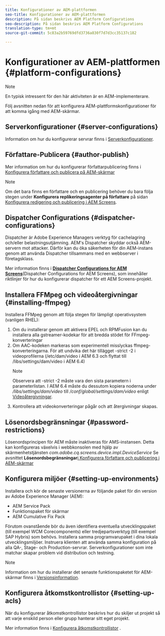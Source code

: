 ```yaml
---
title: Konfigurationer av AEM-plattformen
seo-title: Konfigurationer av AEM-plattformen
description: På sidan beskrivs AEM Platform Configurations
seo-description: På sidan beskrivs AEM Platform Configurations
translation-type: tm+mt
source-git-commit: 5c83a2b59769dfd3736a830f7d7d3cc35137c182

---
```


# Konfigurationer av AEM-plattformen {#platform-configurations}

>[!NOTE]
>
>En typisk intressent för den här aktiviteten är en AEM-implementerare.

Följ avsnitten nedan för att konfigurera AEM-plattformskonfigurationer för att komma igång med AEM-skärmar.

## Serverkonfigurationer {#server-configurations}

Information om hur du konfigurerar servrar finns i [Serverkonfigurationer](https://helpx.adobe.com/experience-manager/6-5/screens/using/configuring-screens-introduction.html#ServerConfiguration).

## Författare-Publicera {#author-publish}

Mer information om hur du konfigurerar författarpublicering finns i [Konfigurera författare och publicera på AEM-skärmar](https://helpx.adobe.com/experience-manager/6-5/screens/using/author-and-publish.html)

>[!NOTE]
>
> Om det bara finns en författare och en publicering behöver du bara följa stegen under **Konfigurera replikeringsagenter på författare** på sidan [Konfigurera redigering och publicering i AEM Screens](https://helpx.adobe.com/experience-manager/6-5/screens/using/author-and-publish.html).

## Dispatcher Configurations {#dispatcher-configurations}

Dispatcher är Adobe Experience Managers verktyg för cachelagring och/eller belastningsutjämning. AEM&#39;s Dispatcher skyddar också AEM-servern mot attacker. Därför kan du öka säkerheten för din AEM-instans genom att använda Dispatcher tillsammans med en webbserver i företagsklass.

Mer information finns i **[Dispatcher Configurations for AEM Screens](https://helpx.adobe.com/experience-manager/6-5/screens/using/dispatcher-configurations-aem-screens.html)**(Dispatcher Configurations for AEM Screens), som innehåller riktlinjer för hur du konfigurerar dispatcher för ett AEM Screens-projekt.

## Installera FFMpeg och videoåtergivningar {#installing-ffmpeg}

Installera FFMpeg genom att följa stegen för lämpligt operativsystem (vanligen RHEL):

1. Om du installerar genom att aktivera EPEL och RPMFusion kan du installera alla gstreamer-kodekar för att bredda stödet för FFmpeg-konverteringar
1. Om AAC-kodeken markeras som experimentell misslyckas ffmpeg-konverteringarna. För att undvika det här tillägget -strict -2 i videoprofilerna (/etc/dam/video i AEM 6.3 och flyttat till /libs/settings/dam/video i AEM 6.4)
   >[!NOTE]
   >
   > Observera att -strict -2 måste vara den sista parametern i parameterlistan. I AEM 6.4 måste du dessutom kopiera noderna under */libs/settings/dam/video* till */conf/global/settings/dam/video* enligt [Videoåtergivningar](https://helpx.adobe.com/experience-manager/6-5/screens/using/generating-renditions.html).
1. Kontrollera att videokonverteringar pågår och att återgivningar skapas.

## Lösenordsbegränsningar {#password-restrictions}

Lösenordsprincipen för AEM måste inaktiveras för AMS-instansen. Detta kan konfigureras växelvis i webbkonsolen med hjälp av skärmenhetstjänsten *com.adobe.cq.screens.device.impl.DeviceService* Se avsnittet **Lösenordsbegränsningar**[i Konfigurera författare och publicering i AEM-skärmar](https://helpx.adobe.com/experience-manager/6-5/screens/using/author-and-publish.html)

## Konfigurera miljöer {#setting-up-environments}

Installera och kör de senaste versionerna av följande paket för din version av Adobe Experience Manager (AEM):

* AEM Service Pack
* Funktionspaket för skärmar
* AEM Cumulative Fix Pack

Förutom ovanstående bör du även identifiera eventuella utvecklingspaket (till exempel WCM Corecomponents) eller tredjepartsverktyg (till exempel SAP Hybris) som behövs.
Installera samma programvarupaket i dina lokala utvecklingsmiljöer. Instruera klienten att använda samma konfiguration på alla QA-, Stage- och Production-servrar. Serverkonfigurationer som inte matchar skapar problem vid distribution och testning.

>[!NOTE]
> Information om hur du installerar det senaste funktionspaketet för AEM-skärmar finns i [Versionsinformation](https://helpx.adobe.com/experience-manager/6-5/screens/user-guide.html?topic=/experience-manager/6-5/screens/morehelp/release-notes.ug.js).

## Konfigurera åtkomstkontrollistor {#setting-up-acls}

När du konfigurerar åtkomstkontrollistor beskrivs hur du skiljer ut projekt så att varje enskild person eller grupp hanterar sitt eget projekt.

Mer information finns i [Konfigurera åtkomstkontrollistor](https://helpx.adobe.com/experience-manager/6-5/screens/using/setting-up-acls.html) .

